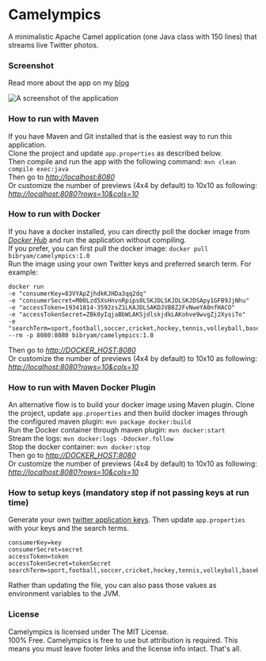 # Camelympics
A minimalistic Apache Camel application (one Java class with 150 lines) that streams live Twitter photos.

### Screenshot 
Read more about the app on my [blog](http://www.ofbizian.com/2012/08/olympics-image-loader-powered-by-camel.html)

![A screenshot of the application](https://3.bp.blogspot.com/-6HJJ93qqWRo/VraLUqWYx9I/AAAAAAAAD7g/v46Z4IV5OIw/s1600/live_twitter_photo_stream.png)

### How to run with Maven
If you have Maven and Git installed that is the easiest way to run this application.   
Clone the project and update `app.properties` as described below.  
Then compile and run the app with the following command: `mvn clean compile exec:java`   
Then go to *[http://localhost:8080](http://localhost:8080)*  
Or customize the number of previews (4x4 by default) to 10x10 as following: *[http://localhost:8080?rows=10&cols=10](http://localhost:8080?rows=10&cols=10)*  

### How to run with Docker
If you have a docker installed, you can directly poll the docker image from *[Docker Hub](https://hub.docker.com/r/bibryam/camelympics/)* and run the application without compiling.  
If you prefer, you can first pull the docker image: `docker pull bibryam/camelympics:1.0`  
Run the image using your own Twitter keys and preferred search term. For example:  
```
docker run 
-e "consumerKey=83VYApZjhdkKJHDa3qq2dq" 
-e "consumerSecret=M00Lzd5XsHnvnRpips0LSKJDLSKJDLSKJDSApy1GFB9JjNhu" 
-e "accessToken=19341814-3592zsZ1LKAJDLSAKDJVB8Z2FvNweYA0nfHACO" 
-e "accessTokenSecret=ZBk0yIqjaBbWLAKSjdlskjdkLAKohve9wvgZj2XysiTo" 
-e "searchTerm=sport,football,soccer,cricket,hockey,tennis,volleyball,baseball,golf,basketball" 
--rm -p 8080:8080 bibryam/camelympics:1.0
```

Then go to *[http://DOCKER_HOST:8080](http://DOCKER_HOST:8080)*   
Or customize the number of previews (4x4 by default) to 10x10 as following: *[http://localhost:8080?rows=10&cols=10](http://localhost:8080?rows=10&cols=10)*  

### How to run with Maven Docker Plugin
An alternative flow is to build your docker image using Maven plugin. Clone the project, update `app.properties`  and then build docker images through the configured maven plugin: `mvn package docker:build`  
Run the Docker container through maven plugin: `mvn docker:start`  
Stream the logs: `mvn docker:logs -Ddocker.follow`  
Stop the docker container: `mvn docker:stop`  
Then go to *[http://DOCKER_HOST:8080](http://DOCKER_HOST:8080)*   
Or customize the number of previews (4x4 by default) to 10x10 as following: *[http://localhost:8080?rows=10&cols=10](http://localhost:8080?rows=10&cols=10)*  

### How to setup keys (mandatory step if not passing keys at run time)
Generate your own [twitter application keys](https://dev.twitter.com/apps/new). Then update `app.properties` with your keys and the search terms.
```
consumerKey=key
consumerSecret=secret
accessToken=token
accessTokenSecret=tokenSecret
searchTerm=sport,football,soccer,cricket,hockey,tennis,volleyball,baseball,golf,basketball
```
Rather than updating the file, you can also pass those values as environment variables to the JVM.  

### License
Camelympics is licensed under The MIT License.  
100% Free. Camelympics is free to use but attribution is required. This means you must leave footer links and the license info intact. That's all.
